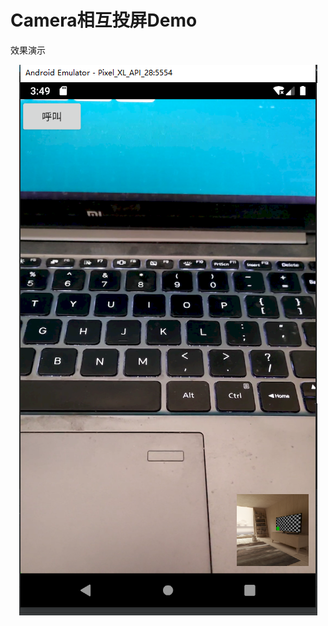 # Camera相互投屏Demo

效果演示

<p align="center">
<img src="https://github.com/narkang/VideoChatLearn/blob/main/img/img.png"/>
</p>

